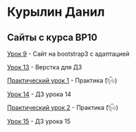# Курылин Данил
## Сайты с курса ВР10

[Урок 9](danilkurylin.github.io/lesson_12/index.html "Сайт на bootstrap3") - Сайт на bootstrap3 с адаптацией


[Урок 13](danilkurylin.github.io/lesson_13/index.html "Сайт для ДЗ") - Верстка для ДЗ


[Практический урок 1](danilkurylin.github.io/practic_1/index.html "Практика 1") - Практика (͡๏̯͡๏)


[Урок 14](danilkurylin.github.io/lesson_14/index.html "ДЗ") - ДЗ урока 14


[Практический урок 2](danilkurylin.github.io/practic_2/index.html "Практика 2") - Практика (͡๏̯͡๏)


[Урок 15](danilkurylin.github.io/lesson_15/index.html "ДЗ") - ДЗ урока 15
